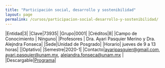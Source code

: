 ```yaml
---
title: "Participación social, desarrollo y sostenibilidad"
layout: page
permalink: /cursos/participacion-social-desarrollo-y-sostenibilidad/
---
```


|Entidad|3|
|Clave|73935|
|Grupo|0001|
|Créditos|8|
|Campo de Conocimiento | Ninguno|
|Profesores | Dra. Ayari Pasquier Merino y Dra. Alejndra Fonseca|
|Sede|Unidad de Posgrado|
|Horario| jueves de 9 a 13 horas|
||Optativo|
|Semestre|2020-1|
|Contacto|<ayaripasquier@gmail.com>, <ayari.pasquier@unam.mx>, <alejandra.fonseca@unam.mx> |
|Descargable|[Programa](participacion_social_desarrollo-y-sostenibilidad.pdf)|
